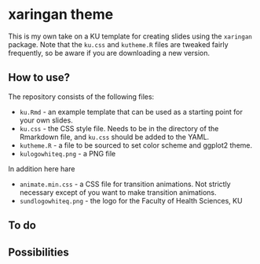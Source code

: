 # xaringan theme

This is my own take on a KU template for creating slides using the
`xaringan` package. Note that the `ku.css` and `kutheme.R` files are
tweaked fairly frequently, so be aware if you are downloading a new version.

## How to use?

The repository consists of the following files:

*   `ku.Rmd` - an example template that can be used as a starting point for your own slides.
*   `ku.css` - the CSS style file. Needs to be in the directory of the Rmarkdown file, and `ku.css` should be added to the YAML. 
*   `kutheme.R` - a file to be sourced to set color scheme and ggplot2 theme.
*   `kulogowhiteq.png` - a PNG file 

In addition here hare

*   `animate.min.css` - a CSS file for transition animations. Not strictly necessary except of you want to make transition animations.
*   `sundlogowhiteq.png` - the logo for the Faculty of Health Sciences, KU


## To do



## Possibilities
